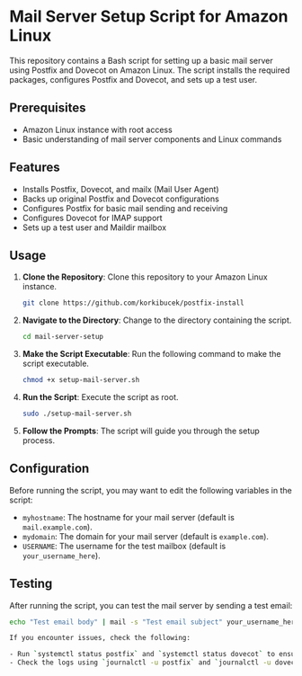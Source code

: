 # Mail Server Setup Script for Amazon Linux

This repository contains a Bash script for setting up a basic mail server using Postfix and Dovecot on Amazon Linux. The script installs the required packages, configures Postfix and Dovecot, and sets up a test user.

## Prerequisites

- Amazon Linux instance with root access
- Basic understanding of mail server components and Linux commands

## Features

- Installs Postfix, Dovecot, and mailx (Mail User Agent)
- Backs up original Postfix and Dovecot configurations
- Configures Postfix for basic mail sending and receiving
- Configures Dovecot for IMAP support
- Sets up a test user and Maildir mailbox

## Usage

1. **Clone the Repository**: Clone this repository to your Amazon Linux instance.

    ```bash
    git clone https://github.com/korkibucek/postfix-install
    ```

2. **Navigate to the Directory**: Change to the directory containing the script.

    ```bash
    cd mail-server-setup
    ```

3. **Make the Script Executable**: Run the following command to make the script executable.

    ```bash
    chmod +x setup-mail-server.sh
    ```

4. **Run the Script**: Execute the script as root.

    ```bash
    sudo ./setup-mail-server.sh
    ```

5. **Follow the Prompts**: The script will guide you through the setup process.

## Configuration

Before running the script, you may want to edit the following variables in the script:

- `myhostname`: The hostname for your mail server (default is `mail.example.com`).
- `mydomain`: The domain for your mail server (default is `example.com`).
- `USERNAME`: The username for the test mailbox (default is `your_username_here`).

## Testing

After running the script, you can test the mail server by sending a test email:

```bash
echo "Test email body" | mail -s "Test email subject" your_username_here@example.com

If you encounter issues, check the following:

- Run `systemctl status postfix` and `systemctl status dovecot` to ensure both services are running.
- Check the logs using `journalctl -u postfix` and `journalctl -u dovecot`.
